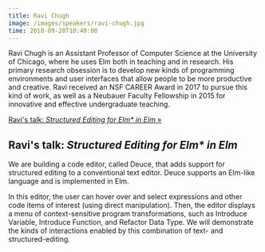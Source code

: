```yaml
---
title: Ravi Chugh
image: /images/speakers/ravi-chugh.jpg
time: 2018-09-28T10:40:00
---
```


Ravi Chugh is an Assistant Professor of Computer Science at the University of Chicago, where he uses Elm both in teaching and in research. His primary research obsession is to develop new kinds of programming environments and user interfaces that allow people to be more productive and creative. Ravi received an NSF CAREER Award in 2017 to pursue this kind of work, as well as a Neubauer Faculty Fellowship in 2015 for innovative and effective undergraduate teaching.

[Ravi's talk: *Structured Editing for Elm\* in Elm* &raquo;](directive:more)

## Ravi's talk: *Structured Editing for Elm\* in Elm*

We are building a code editor, called Deuce, that adds support for structured editing to a conventional text editor. Deuce supports an Elm-like language and is implemented in Elm.

In this editor, the user can hover over and select expressions and other code items of interest (using direct manipulation). Then, the editor displays a menu of context-sensitive program transformations, such as Introduce Variable, Introduce Function, and Refactor Data Type. We will demonstrate the kinds of interactions enabled by this combination of text- and structured-editing.
